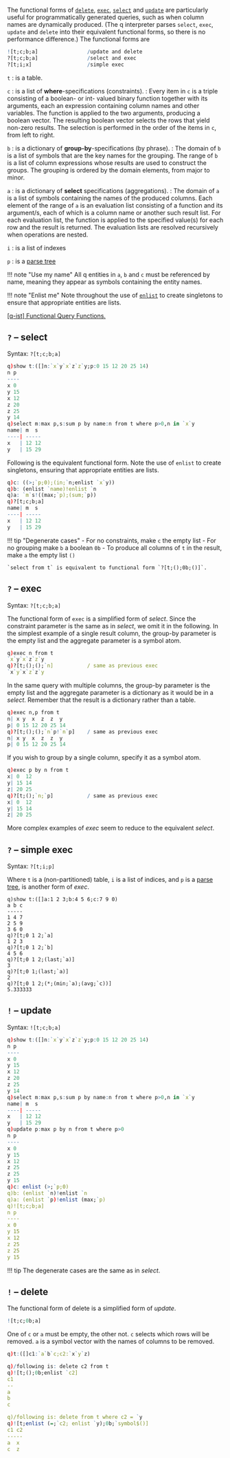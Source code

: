 The functional forms of [`delete`](qsqlfunctions/#delete), [`exec`](qsqlfunctions/#exec), [`select`](qsqlfunctions/#select) and [`update`](qsqlfunctions/#update) are particularly useful for programmatically generated queries, such as when column names are dynamically produced. (The q interpreter parses `select`, `exec`, `update` and `delete` into their equivalent functional forms, so there is no performance difference.) The functional forms are
```q
![t;c;b;a]                /update and delete
?[t;c;b;a]                /select and exec
?[t;i;x]                  /simple exec
```

`t`
: is a table. 

`c`
: is a list of **where**-specifications (constraints). 
: Every item in `c` is a triple consisting of a boolean- or int- valued binary function together with its arguments, each an expression containing column names and other variables. The function is applied to the two arguments, producing a boolean vector. The resulting boolean vector selects the rows that yield non-zero results. The selection is performed in the order of the items in `c`, from left to right.

`b`
: is a dictionary of **group-by**-specifications (by phrase). 
: The domain of `b` is a list of symbols that are the key names for the grouping. The range of `b` is a list of column expressions whose results are used to construct the groups. The grouping is ordered by the domain elements, from major to minor.

`a`
: is a dictionary of **select** specifications (aggregations). 
: The domain of `a` is a list of symbols containing the names of the produced columns. Each element of the range of `a` is an evaluation list consisting of a function and its argument/s, each of which is a column name or another such result list. For each evaluation list, the function is applied to the specified value(s) for each row and the result is returned. The evaluation lists are resolved recursively when operations are nested.

`i`
: is a list of indexes

`p`
: is a [parse tree](parsetrees)


!!! note "Use my name"
    All q entities in `a`, `b` and `c` must be referenced by name, meaning they appear as symbols containing the entity names.

!!! note "Enlist me"
    Note throughout the use of [`enlist`](listfunctions/#enlist) to create singletons to ensure that appropriate entities are lists.

<i class="fa fa-external-link-square"></i> <a href="http://www.q-ist.com/2012/10/functional-query-functions.html" target="_blank">[q-ist] Functional Query Functions.</a> 
 


## `?` – select

Syntax: `?[t;c;b;a]`

```q
q)show t:([]n:`x`y`x`z`z`y;p:0 15 12 20 25 14)
n p
----
x 0
y 15
x 12
z 20
z 25
y 14
q)select m:max p,s:sum p by name:n from t where p>0,n in `x`y
name| m  s
----| -----
x   | 12 12
y   | 15 29
```
Following is the equivalent functional form. Note the use of `enlist` to create singletons, ensuring that appropriate entities are lists.
```q
q)c: ((>;`p;0);(in;`n;enlist `x`y))
q)b: (enlist `name)!enlist `n
q)a: `m`s!((max;`p);(sum;`p))
q)?[t;c;b;a]
name| m  s
----| -----
x   | 12 12
y   | 15 29
```

!!! tip "Degenerate cases"
    - For no constraints, make `c` the empty list 
    - For no grouping make `b` a boolean `0b` 
    - To produce all columns of `t` in the result, make `a` the empty list `()`
    
    `select from t` is equivalent to functional form `?[t;();0b;()]`.


## `?` – exec

Syntax: `?[t;c;b;a]`

The functional form of `exec` is a simplified form of _select_. Since the constraint parameter is the same as in _select_, we omit it in the following.
In the simplest example of a single result column, the group-by parameter is the empty list and the aggregate parameter is a symbol atom.
```q
q)exec n from t
`x`y`x`z`z`y
q)?[t;();();`n]           / same as previous exec
`x`y`x`z`z`y
```
In the same query with multiple columns, the group-by parameter is the empty list and the aggregate parameter is a dictionary as it would be in a _select_. Remember that the result is a dictionary rather than a table.
```q
q)exec n,p from t
n| x y  x  z  z  y
p| 0 15 12 20 25 14
q)?[t;();();`n`p!`n`p]    / same as previous exec
n| x y  x  z  z  y
p| 0 15 12 20 25 14
```
If you wish to group by a single column, specify it as a symbol atom.
```q
q)exec p by n from t
x| 0  12
y| 15 14
z| 20 25
q)?[t;();`n;`p]           / same as previous exec
x| 0  12
y| 15 14
z| 20 25
```
More complex examples of _exec_ seem to reduce to the equivalent _select_.


## `?` – simple exec

Syntax: `?[t;i;p]`

Where `t` is a (non-partitioned) table, `i` is a list of indices, and `p` is a [parse tree](parsetrees), is another form of _exec_.
```
q)show t:([]a:1 2 3;b:4 5 6;c:7 9 0)
a b c
-----
1 4 7
2 5 9
3 6 0
q)?[t;0 1 2;`a]
1 2 3
q)?[t;0 1 2;`b]
4 5 6
q)?[t;0 1 2;(last;`a)]
3
q)?[t;0 1;(last;`a)]
2
q)?[t;0 1 2;(*;(min;`a);(avg;`c))]
5.333333
```


## `!` – update

Syntax: `![t;c;b;a]`

```q
q)show t:([]n:`x`y`x`z`z`y;p:0 15 12 20 25 14)
n p
----
x 0
y 15
x 12
z 20
z 25
y 14
q)select m:max p,s:sum p by name:n from t where p>0,n in `x`y
name| m  s
----| -----
x   | 12 12
y   | 15 29
q)update p:max p by n from t where p>0
n p
----
x 0
y 15
x 12
z 25
z 25
y 15
q)c: enlist (>;`p;0)
q)b: (enlist `n)!enlist `n
q)a: (enlist `p)!enlist (max;`p)
q)![t;c;b;a]
n p
----
x 0
y 15
x 12
z 25
z 25
y 15
```

!!! tip
    The degenerate cases are the same as in _select_.


## `!` – delete

The functional form of delete is a simplified form of _update_.
```q
![t;c;0b;a]
```
One of `c` or `a` must be empty, the other not. `c` selects which rows will be removed. `a` is a symbol vector with the names of columns to be removed.
```q
q)t:([]c1:`a`b`c;c2:`x`y`z)

q)/following is: delete c2 from t
q)![t;();0b;enlist `c2]
c1
--
a
b
c

q)/following is: delete from t where c2 = `y
q)![t;enlist (=;`c2; enlist `y);0b;`symbol$()]
c1 c2
-----
a  x
c  z
```


